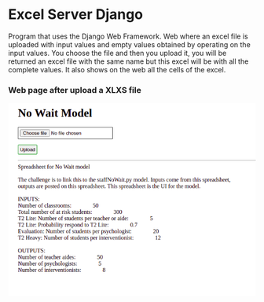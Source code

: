 # Excel Server Django
Program that uses the Django Web Framework. Web where an excel file is uploaded with input values and empty values obtained by operating on the input values.  You choose the file and then you upload it, you will be returned an excel file with the same name but this excel will be with all the complete values. It also shows on the web all the cells of the excel.   

### Web page after upload a XLXS file
![alt text](https://github.com/carlosmamanidiaz/excel_server_django/blob/main/no_wait_model.png)
